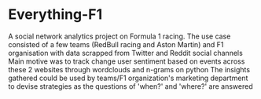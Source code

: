 # Everything-F1

A social network analytics project on Formula 1 racing.
The use case consisted of a few teams (RedBull racing and Aston Martin) and F1 organisation with data scrapped from Twitter and Reddit social channels
Main motive was to track change user sentiment based on events across these 2 websites through wordclouds and n-grams on python
The insights gathered could be used by teams/F1 organization's marketing department to devise strategies as the questions of 'when?' and 'where?' are answered

